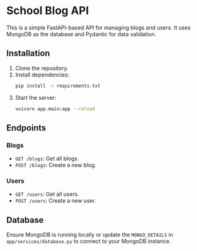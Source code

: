# School Blog API

This is a simple FastAPI-based API for managing blogs and users. It uses MongoDB as the database and Pydantic for data validation.

## Installation

1. Clone the repository.
2. Install dependencies:
   ```bash
   pip install -r requirements.txt
   ```
3. Start the server:
   ```bash
   uvicorn app.main:app --reload
   ```

## Endpoints

### Blogs
- `GET /blogs`: Get all blogs.
- `POST /blogs`: Create a new blog.

### Users
- `GET /users`: Get all users.
- `POST /users`: Create a new user.

## Database

Ensure MongoDB is running locally or update the `MONGO_DETAILS` in `app/services/database.py` to connect to your MongoDB instance.
